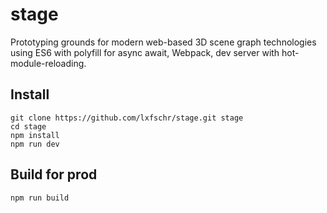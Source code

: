 # stage
Prototyping grounds for modern web-based 3D scene graph technologies using ES6 with polyfill for async await, Webpack, dev server with hot-module-reloading.

## Install
```
git clone https://github.com/lxfschr/stage.git stage
cd stage
npm install
npm run dev
```

## Build for prod
```
npm run build
```
